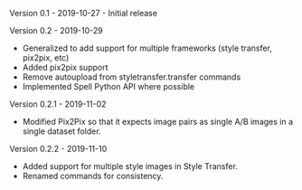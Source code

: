 Version 0.1 - 2019-10-27 - Initial release

Version 0.2 - 2019-10-29
- Generalized to add support for multiple frameworks (style transfer, pix2pix, etc)
- Added pix2pix support
- Remove autoupload from styletransfer.transfer commands
- Implemented Spell Python API where possible

Version 0.2.1 - 2019-11-02
- Modified Pix2Pix so that it expects image pairs as single A/B images in a single dataset folder.

Version 0.2.2 - 2019-11-10
- Added support for multiple style images in Style Transfer.
- Renamed commands for consistency.